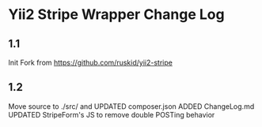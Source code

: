 Yii2 Stripe Wrapper Change Log
===============================

1.1
---
Init Fork from https://github.com/ruskid/yii2-stripe

1.2
---
Move source to ./src/ and UPDATED composer.json
ADDED ChangeLog.md
UPDATED StripeForm's JS to remove double POSTing behavior 
